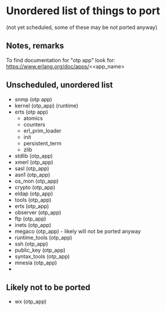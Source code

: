 # Unordered list of things to port
(not yet scheduled, some of these may be not ported anyway)

## Notes, remarks
To find documentation for "otp app" look for:
https://www.erlang.org/doc/apps/<<app_name>

## Unscheduled, unordered list
- snmp (otp app)
- kernel (otp_app) (runtime)
- erts (otp app)
  - atomics
  - counters
  - erl_prim_loader
  - init
  - persistent_term
  - zlib
- stdlib (otp_app)
- xmerl (otp_app)
- sasl (otp_app)
- asn1 (otp_app)
- os_mon (otp_app)
- crypto (otp_app)
- eldap (otp_app)
- tools (otp_app)
- erts (otp_app)
- observer (otp_app)
- ftp (otp_app)
- inets (otp_app)
- megaco (otp_app) - likely will not be ported anyway
- runtime_tools (otp_app)
- ssh (otp_app)
- public_key (otp_app)
- syntax_tools (otp_app)
- mnesia (otp_app)
-

## Likely not to be ported
- wx (otp_app)
